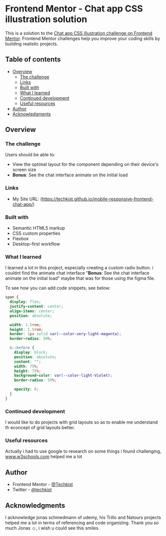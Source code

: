 # Frontend Mentor - Chat app CSS illustration solution

This is a solution to the [Chat app CSS illustration challenge on Frontend Mentor](https://www.frontendmentor.io/challenges/chat-app-css-illustration-O5auMkFqY). Frontend Mentor challenges help you improve your coding skills by building realistic projects.

## Table of contents

- [Overview](#overview)
  - [The challenge](#the-challenge)
  - [Links](#links)
  - [Built with](#built-with)
  - [What I learned](#what-i-learned)
  - [Continued development](#continued-development)
  - [Useful resources](#useful-resources)
- [Author](#author)
- [Acknowledgments](#acknowledgments)

## Overview

### The challenge

Users should be able to:

- View the optimal layout for the component depending on their device's screen size
- **Bonus**: See the chat interface animate on the initial load

### Links

- My Site URL: (https://techkist.github.io/mobile-responsive-frontend-chat-app/)

### Built with

- Semantic HTML5 markup
- CSS custom properties
- Flexbox
- Desktop-first workflow

### What I learned

I learned a lot in this project, especially creating a custom radio button. i couldnt find the animate chat interface "**Bonus**: See the chat interface animate on the initial load" maybe that was for those using the figma file.

To see how you can add code snippets, see below:

```css
span {
  display: flex;
  justify-content: center;
  align-items: center;
  position: absolute;

  width: 1.5rem;
  height: 1.5rem;
  border: 1px solid var(--color-very-light-magenta);
  border-radius: 50%;

  &::before {
    display: block;
    position: absolute;
    content: "";
    width: 75%;
    height: 75%;
    background-color: var(--color-light-Violet);
    border-radius: 50%;

    opacity: 0;
  }
}
```

### Continued development

I would like to do projects with grid layouts so as to enable me understand th econcept of grid layouts better.

### Useful resources

Actually i had to use google to research on some things i found challenging,
www.w3schools.com helped me a lot

## Author

- Frontend Mentor - [@Techkist](https://www.frontendmentor.io/profile/Techkist)
- Twitter - [@techkist](https://www.twitter.com/yourusername)

## Acknowledgments

I acknowledge jonas schmedmann of udemy, his Trillo and Natours projects helped me a lot in terms of referencing and code organizing. Thank you so much Jonas ☺️, i wish u could see this smiles.
